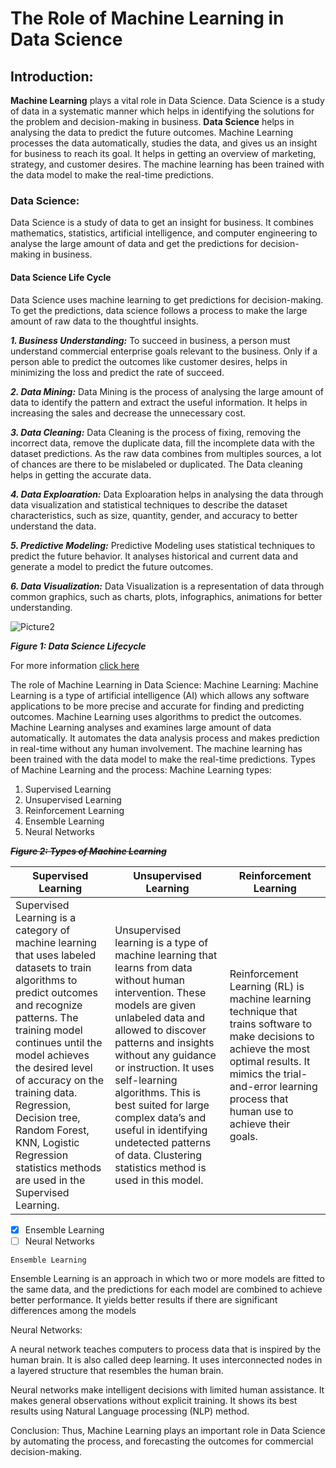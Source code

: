 # The Role of Machine Learning in Data Science
## Introduction:
**Machine Learning** plays a vital role in Data Science. Data Science is a study of data in a systematic manner which helps in identifying the solutions for the problem and decision-making in business. **Data Science** helps in analysing the data to predict the future outcomes. 
Machine Learning processes the data automatically, studies the data, and gives us an insight for business to reach its goal. It helps in getting an overview of marketing, strategy, and customer desires. The machine learning has been trained with the data model to make the real-time predictions.
### Data Science: 
Data Science is a study of data to get an insight for business. It combines mathematics, statistics, artificial intelligence, and computer engineering to analyse the large amount of data and get the predictions for decision-making in business.
#### Data Science Life Cycle
Data Science uses machine learning to get predictions for decision-making. To get the predictions, data science follows a process to make the large amount of raw data to the thoughtful insights.

**_1.	Business Understanding:_**
To succeed in business, a person must understand commercial enterprise goals relevant to the business. Only if a person able to predict the outcomes like customer desires, helps in minimizing the loss and predict the rate of succeed. 

**_2.	Data Mining:_**
Data Mining is the process of analysing the large amount of data to identify the pattern and extract the useful information. It helps in increasing the sales and decrease the unnecessary cost.

**_3.	Data Cleaning:_**
Data Cleaning is the process of fixing, removing the incorrect data, remove the duplicate data, fill the incomplete data with the dataset predictions. As the raw data combines from multiples sources, a lot of chances are there to be mislabeled or duplicated. The Data cleaning helps in getting the accurate data.

**_4.	Data Exploaration:_**
Data Exploaration helps in analysing the data through data visualization and statistical techniques to describe the dataset characteristics, such as size, quantity, gender, and accuracy to better understand the data. 

**_5.	Predictive Modeling:_**
Predictive Modeling uses statistical techniques to predict the future behavior. It analyses historical and current data and generate a model to predict the future outcomes.

**_6.	Data Visualization:_**
Data Visualization is a representation of data through common graphics, such as charts, plots, infographics, animations for better understanding.
 
![Picture2](https://github.com/CynthiaPaulraj/User-Manual/assets/106270841/e0332573-7d26-464a-93bf-66aba082b88f)

**_Figure 1: Data Science Lifecycle_**

For more information [click here](https://www.ibm.com/topics/data-science#:~:text=the%20next%20step-,What%20is%20data%20science%3F,hidden%20in%20an%20organization%27s%20data.)

The role of Machine Learning in Data Science:
Machine Learning:
Machine Learning is a type of artificial intelligence (AI) which allows any software applications to be more precise and accurate for finding and predicting outcomes. Machine Learning uses algorithms to predict the outcomes.
Machine Learning analyses and examines large amount of data automatically. It automates the data analysis process and makes prediction in real-time without any human involvement. The machine learning has been trained with the data model to make the real-time predictions.
Types of Machine Learning and the process:
Machine Learning types:
1.	Supervised Learning
2.	Unsupervised Learning
3.	Reinforcement Learning
4.	Ensemble Learning
5.	Neural Networks
 
~~**_Figure 2: Types of Machine Learning_**~~

| Supervised Learning | Unsupervised Learning | Reinforcement Learning |
| ------ | ------| ------------- |
| Supervised Learning is a category of machine learning that uses labeled datasets to train algorithms to predict outcomes and recognize patterns.  The training model continues until the model achieves the desired level of accuracy on the training data.  Regression, Decision tree, Random Forest, KNN, Logistic Regression statistics methods are used in the Supervised Learning. | Unsupervised learning is a type of machine learning that learns from data without human intervention. These models are given unlabeled data and allowed to discover patterns and insights without any guidance or instruction. It uses self-learning algorithms. This is best suited for large complex data’s and useful in identifying undetected patterns of data. Clustering statistics method is used in this model.| Reinforcement Learning (RL) is machine learning technique that trains software to make decisions to achieve the most optimal results. It mimics the trial-and-error learning process that human use to achieve their goals. |

- [x] Ensemble Learning
- [ ] Neural Networks

`Ensemble Learning`

Ensemble Learning is an approach in which two or more models are fitted to the same data, and the predictions for each model are combined to achieve better performance. It yields better results if there are significant differences among the models

Neural Networks:

A neural network teaches computers to process data that is inspired by the human brain. It is also called deep learning. It uses interconnected nodes in a layered structure that resembles the human brain.

Neural networks make intelligent decisions with limited human assistance. It makes general observations without explicit training. It shows its best results using Natural Language processing (NLP) method.

Conclusion:
Thus, Machine Learning plays an important role in Data Science by automating the process, and forecasting the outcomes for commercial decision-making. 

